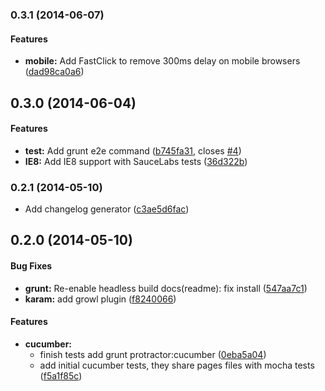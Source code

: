 <a name="0.3.1"></a>
### 0.3.1 (2014-06-07)

#### Features

* **mobile:** Add FastClick to remove 300ms delay on mobile browsers ([dad98ca0a6](https://github.com/bassman5/MickAngularSeed/commit/dad98ca0a665fa3a0701d829e5f1cbc8132e1c7c))

<a name="0.3.0"></a>
## 0.3.0 (2014-06-04)


#### Features

* **test:** Add grunt e2e command ([b745fa31](https://github.com/bassman5/MickAngularSeed/commit/b745fa318796d4af3b6e23a4b1e0608124f5436a), closes [#4](https://github.com/bassman5/MickAngularSeed/issues/4))
* **IE8:** Add IE8 support with SauceLabs tests ([36d322b](https://github.com/bassman5/MickAngularSeed/commit/36d322bf23c948ab2cd4eae4ca14f02eba7534bc))

<a name="0.2.1"></a>
### 0.2.1 (2014-05-10)

* Add changelog generator ([c3ae5d6fac](https://github.com/bassman5/MickAngularSeed/commit/c3ae5d6faca7e88730b69f4d760340f392a19b98))

<a name="0.2.0"></a>
## 0.2.0 (2014-05-10)


#### Bug Fixes

* **grunt:** Re-enable headless build docs(readme): fix install ([547aa7c1](https://github.com/bassman5/MickAngularSeed/commit/547aa7c1b212009290fc53d633804727d0482446))
* **karam:** add growl plugin ([f8240066](https://github.com/bassman5/MickAngularSeed/commit/f82400664808e00b7bea1af38eace5ae9ec184a3))


#### Features

* **cucumber:**
  * finish tests add grunt protractor:cucumber ([0eba5a04](https://github.com/bassman5/MickAngularSeed/commit/0eba5a043879a9cc5fec8abdbe18b2242012f6a1))
  * add initial cucumber tests, they share pages files with mocha tests ([f5a1f85c](https://github.com/bassman5/MickAngularSeed/commit/f5a1f85c92aff326f6b8048a0240797962432f4a))

